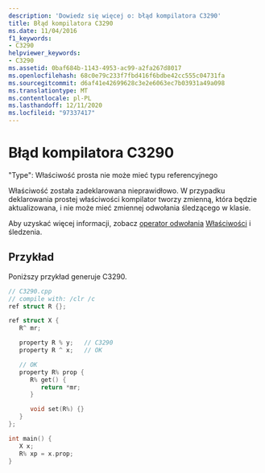 ```yaml
---
description: 'Dowiedz się więcej o: błąd kompilatora C3290'
title: Błąd kompilatora C3290
ms.date: 11/04/2016
f1_keywords:
- C3290
helpviewer_keywords:
- C3290
ms.assetid: 0baf684b-1143-4953-ac99-a2fa267d8017
ms.openlocfilehash: 68c0e79c233f7fbd416f6bdbe42cc555c04731fa
ms.sourcegitcommit: d6af41e42699628c3e2e6063ec7b03931a49a098
ms.translationtype: MT
ms.contentlocale: pl-PL
ms.lasthandoff: 12/11/2020
ms.locfileid: "97337417"
---
```

# <a name="compiler-error-c3290"></a>Błąd kompilatora C3290

"Type": Właściwość prosta nie może mieć typu referencyjnego

Właściwość została zadeklarowana nieprawidłowo. W przypadku deklarowania prostej właściwości kompilator tworzy zmienną, która będzie aktualizowana, i nie może mieć zmiennej odwołania śledzącego w klasie.

Aby uzyskać więcej informacji, zobacz [operator odwołania](../../extensions/tracking-reference-operator-cpp-component-extensions.md) [Właściwości](../../extensions/property-cpp-component-extensions.md) i śledzenia.

## <a name="example"></a>Przykład

Poniższy przykład generuje C3290.

```cpp
// C3290.cpp
// compile with: /clr /c
ref struct R {};

ref struct X {
   R^ mr;

   property R % y;   // C3290
   property R ^ x;   // OK

   // OK
   property R% prop {
      R% get() {
         return *mr;
      }

      void set(R%) {}
   }
};

int main() {
   X x;
   R% xp = x.prop;
}
```
